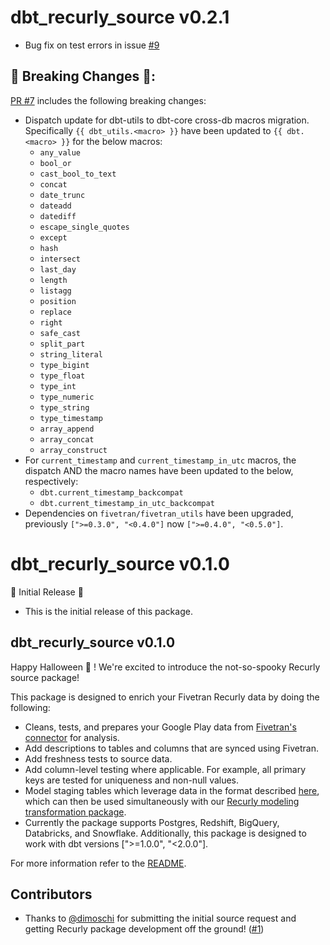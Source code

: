 # dbt_recurly_source v0.2.1
 - Bug fix on test errors in issue [#9](https://github.com/fivetran/dbt_recurly_source/issues/9)

## 🚨 Breaking Changes 🚨:
[PR #7](https://github.com/fivetran/dbt_recurly_source/pull/7) includes the following breaking changes:
- Dispatch update for dbt-utils to dbt-core cross-db macros migration. Specifically `{{ dbt_utils.<macro> }}` have been updated to `{{ dbt.<macro> }}` for the below macros:
    - `any_value`
    - `bool_or`
    - `cast_bool_to_text`
    - `concat`
    - `date_trunc`
    - `dateadd`
    - `datediff`
    - `escape_single_quotes`
    - `except`
    - `hash`
    - `intersect`
    - `last_day`
    - `length`
    - `listagg`
    - `position`
    - `replace`
    - `right`
    - `safe_cast`
    - `split_part`
    - `string_literal`
    - `type_bigint`
    - `type_float`
    - `type_int`
    - `type_numeric`
    - `type_string`
    - `type_timestamp`
    - `array_append`
    - `array_concat`
    - `array_construct`
- For `current_timestamp` and `current_timestamp_in_utc` macros, the dispatch AND the macro names have been updated to the below, respectively:
    - `dbt.current_timestamp_backcompat`
    - `dbt.current_timestamp_in_utc_backcompat`
- Dependencies on `fivetran/fivetran_utils` have been upgraded, previously `[">=0.3.0", "<0.4.0"]` now `[">=0.4.0", "<0.5.0"]`.


# dbt_recurly_source v0.1.0
🎉 Initial Release 🎉
- This is the initial release of this package. 
## dbt_recurly_source v0.1.0


Happy Halloween 👻 ! We're excited to introduce the not-so-spooky Recurly source package!

This package is designed to enrich your Fivetran Recurly data by doing the following:

- Cleans, tests, and prepares your Google Play data from [Fivetran's connector](https://fivetran.com/docs/applications/recurly) for analysis.
- Add descriptions to tables and columns that are synced using Fivetran.
- Add freshness tests to source data.
- Add column-level testing where applicable. For example, all primary keys are tested for uniqueness and non-null values.
- Model staging tables which leverage data in the format described [here](https://fivetran.com/docs/applications/recurly#schemainformation), which can then be used simultaneously with our [Recurly modeling transformation package](https://github.com/fivetran/dbt_recurly).
- Currently the package supports Postgres, Redshift, BigQuery, Databricks, and Snowflake. Additionally, this package is designed to work with dbt versions [">=1.0.0", "<2.0.0"].

For more information refer to the [README](https://github.com/fivetran/dbt_recurly_source/blob/main/README.md).

## Contributors
- Thanks to [@dimoschi](https://github.com/[dimoschi](https://github.com/dimoschi)) for submitting the initial source request and getting Recurly package development off the ground! ([#1](https://github.com/fivetran/dbt_recurly_source/pull/1))

